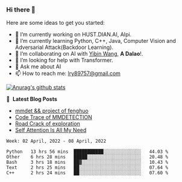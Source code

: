 ### Hi there 👋

<!--
**LRY89757/LRY89757** is a ✨ _special_ ✨ repository because its `README.md` (this file) appears on your GitHub profile.
-->
Here are some ideas to get you started:

- 🔭 I’m currently working on HUST.DIAN.AI, AIpi.
- 🌱 I’m currently learning Python, C++, Java, Computer Vision and Adversarial Attack(Backdoor Learning).
- 👯 I’m collaborating on AI with [Yibin Wang](https://github.com/flyleeee), **A Dalao**!.
- 🤔 I’m looking for help with Transformer.
- 💬 Ask me about AI
- 📫 How to reach me: lry89757@gmail.com
<!-- - 😄 Pronouns: ... -->
<!-- - ⚡ Fun fact: ... -->

[![Anurag's github stats](https://github-readme-stats.vercel.app/api?username=LRY89757)](https://github.com/anuraghazra/github-readme-stats)

📕 &nbsp;**Latest Blog Posts**
<!-- BLOG-POST-LIST:START -->
- [mmdet && project of fenghuo](https://lry89757.github.io/2021/11/09/mmdet-project-of-fenghuo/)
- [Code Trace of MMDETECTION](https://lry89757.github.io/2021/10/16/code-trace-of-mmdetection/)
- [Road Crack of exploration](https://lry89757.github.io/2021/10/04/lu-mian-lie-feng-shu-ju-ji-diao-yan/)
- [Self Attention Is All My Need](https://lry89757.github.io/2021/10/13/self-attention-is-all-my-need/)
<!-- - [God Mode in browsers: document.designMode = "on"](https://dev.to/gautamkrishnar/god-mode-in-browsers-document-designmode-on-2pmo) -->
<!-- BLOG-POST-LIST:END -->

<!--START_SECTION:waka-->
```text
Week: 02 April, 2022 - 08 April, 2022

Python   13 hrs 56 mins  ███████████░░░░░░░░░░░░░░   44.03 % 
Other    6 hrs 28 mins   █████░░░░░░░░░░░░░░░░░░░░   20.48 % 
Bash     3 hrs 18 mins   ██▓░░░░░░░░░░░░░░░░░░░░░░   10.43 % 
Text     2 hrs 25 mins   ██░░░░░░░░░░░░░░░░░░░░░░░   07.64 % 
C++      2 hrs 24 mins   ██░░░░░░░░░░░░░░░░░░░░░░░   07.60 % 
```
<!--END_SECTION:waka-->

